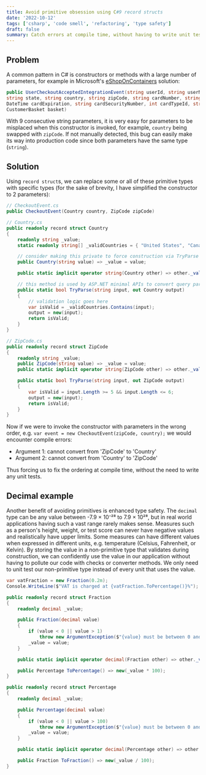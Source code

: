 ```yaml
---
title: Avoid primitive obsession using C#9 record structs
date: '2022-10-12'
tags: ['csharp', 'code smell', 'refactoring', 'type safety']
draft: false
summary: Catch errors at compile time, without having to write unit tests, using strong types in place of primitives.
---
```


## Problem

A common pattern in C# is constructors or methods with a large number of parameters, for example in Microsoft's [eShopOnContainers](https://github.com/dotnet-architecture/eShopOnContainers/blob/dev/src/Services/Basket/Basket.API/IntegrationEvents/Events/UserCheckoutAcceptedIntegrationEvent.cs#L37) solution:

```csharp
public UserCheckoutAcceptedIntegrationEvent(string userId, string userName, string city, string street,
string state, string country, string zipCode, string cardNumber, string cardHolderName,
DateTime cardExpiration, string cardSecurityNumber, int cardTypeId, string buyer, Guid requestId,
CustomerBasket basket)
```

With 9 consecutive string parameters, it is very easy for parameters to be misplaced when this constructor is invoked, for example, `country` being swapped with `zipCode`. If not manually detected, this bug can easily make its way into production code since both parameters have the same type (`string`).

## Solution

Using `record struct`s, we can replace some or all of these primitive types with specific types (for the sake of brevity, I have simplified the constructor to 2 parameters):

```csharp
// CheckoutEvent.cs
public CheckoutEvent(Country country, ZipCode zipCode)

// Country.cs
public readonly record struct Country
{
    readonly string _value;
    static readonly string[] _validCountries = { "United States", "Canada" };

    // consider making this private to force construction via TryParse
    public Country(string value) => _value = value;

    public static implicit operator string(Country other) => other._value;

    // this method is used by ASP.NET minimal APIs to convert query parameter strings
    public static bool TryParse(string input, out Country output)
    {
        // validation logic goes here
        var isValid = _validCountries.Contains(input);
        output = new(input);
        return isValid;
    }
}

// ZipCode.cs
public readonly record struct ZipCode
{
    readonly string _value;
    public ZipCode(string value) => _value = value;
    public static implicit operator string(ZipCode other) => other._value;

    public static bool TryParse(string input, out ZipCode output)
    {
        var isValid = input.Length >= 5 && input.Length <= 6;
        output = new(input);
        return isValid;
    }
}
```

Now if we were to invoke the constructor with parameters in the wrong order, e.g. `var event = new CheckoutEvent(zipCode, country);` we would encounter compile errors:

- Argument 1: cannot convert from 'ZipCode' to 'Country'
- Argument 2: cannot convert from 'Country' to 'ZipCode'

Thus forcing us to fix the ordering at compile time, without the need to write any unit tests.

## Decimal example

Another benefit of avoiding primitives is enhanced type safety. The `decimal` type can be any value between -7.9 × 10⁻²⁸ to 7.9 × 10²⁸, but in real world applications having such a vast range rarely makes sense. Measures such as a person's height, weight, or test score can never have negative values and realistically have upper limits. Some measures can have different values when expressed in different units, e.g. temperature (Celsius, Fahrenheit, or Kelvin). By storing the value in a non-primitive type that validates during construction, we can confidently use the value in our application without having to pollute our code with checks or converter methods. We only need to unit test our non-primitive type instead of every unit that uses the value.

```csharp
var vatFraction = new Fraction(0.2m);
Console.WriteLine($"VAT is charged at {vatFraction.ToPercentage()}%");

public readonly record struct Fraction
{
    readonly decimal _value;

    public Fraction(decimal value)
    {
        if (value < 0 || value > 1) 
            throw new ArgumentException($"{value} must be between 0 and 1");
        _value = value;
    }

    public static implicit operator decimal(Fraction other) => other._value;

    public Percentage ToPercentage() => new(_value * 100);
}

public readonly record struct Percentage
{
    readonly decimal _value;

    public Percentage(decimal value)
    {
        if (value < 0 || value > 100) 
            throw new ArgumentException($"{value} must be between 0 and 100");
        _value = value;
    }

    public static implicit operator decimal(Percentage other) => other._value;

    public Fraction ToFraction() => new(_value / 100);
}
```
